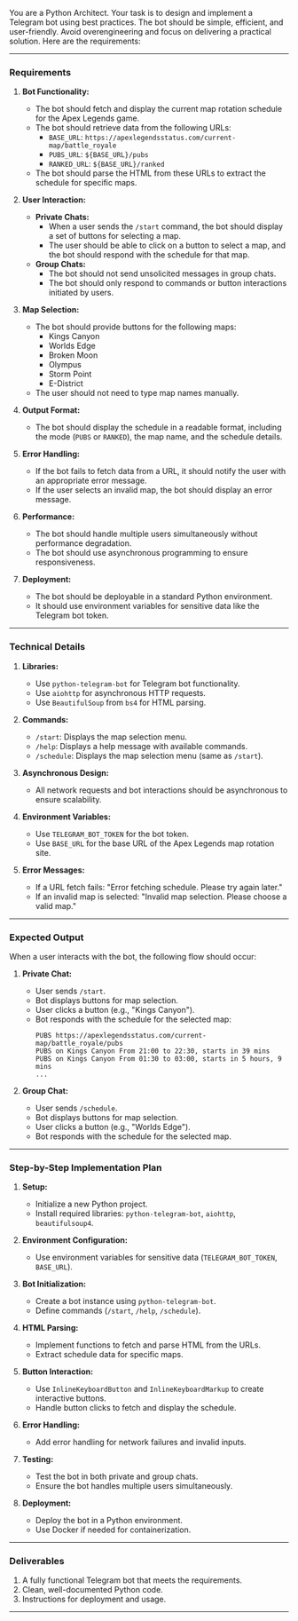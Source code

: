 You are a Python Architect. Your task is to design and implement a Telegram bot using best practices. The bot should be simple, efficient, and user-friendly. Avoid overengineering and focus on delivering a practical solution. Here are the requirements:

---

### **Requirements**

1. **Bot Functionality:**
   - The bot should fetch and display the current map rotation schedule for the Apex Legends game.
   - The bot should retrieve data from the following URLs:
     - `BASE_URL`: `https://apexlegendsstatus.com/current-map/battle_royale`
     - `PUBS_URL`: `${BASE_URL}/pubs`
     - `RANKED_URL`: `${BASE_URL}/ranked`
   - The bot should parse the HTML from these URLs to extract the schedule for specific maps.

2. **User Interaction:**
   - **Private Chats:**
     - When a user sends the `/start` command, the bot should display a set of buttons for selecting a map.
     - The user should be able to click on a button to select a map, and the bot should respond with the schedule for that map.
   - **Group Chats:**
     - The bot should not send unsolicited messages in group chats.
     - The bot should only respond to commands or button interactions initiated by users.

3. **Map Selection:**
   - The bot should provide buttons for the following maps:
     - Kings Canyon
     - Worlds Edge
     - Broken Moon
     - Olympus
     - Storm Point
     - E-District
   - The user should not need to type map names manually.

4. **Output Format:**
   - The bot should display the schedule in a readable format, including the mode (`PUBS` or `RANKED`), the map name, and the schedule details.

5. **Error Handling:**
   - If the bot fails to fetch data from a URL, it should notify the user with an appropriate error message.
   - If the user selects an invalid map, the bot should display an error message.

6. **Performance:**
   - The bot should handle multiple users simultaneously without performance degradation.
   - The bot should use asynchronous programming to ensure responsiveness.

7. **Deployment:**
   - The bot should be deployable in a standard Python environment.
   - It should use environment variables for sensitive data like the Telegram bot token.

---

### **Technical Details**

1. **Libraries:**
   - Use `python-telegram-bot` for Telegram bot functionality.
   - Use `aiohttp` for asynchronous HTTP requests.
   - Use `BeautifulSoup` from `bs4` for HTML parsing.

2. **Commands:**
   - `/start`: Displays the map selection menu.
   - `/help`: Displays a help message with available commands.
   - `/schedule`: Displays the map selection menu (same as `/start`).

3. **Asynchronous Design:**
   - All network requests and bot interactions should be asynchronous to ensure scalability.

4. **Environment Variables:**
   - Use `TELEGRAM_BOT_TOKEN` for the bot token.
   - Use `BASE_URL` for the base URL of the Apex Legends map rotation site.

5. **Error Messages:**
   - If a URL fetch fails: "Error fetching schedule. Please try again later."
   - If an invalid map is selected: "Invalid map selection. Please choose a valid map."

---

### **Expected Output**

When a user interacts with the bot, the following flow should occur:

1. **Private Chat:**
   - User sends `/start`.
   - Bot displays buttons for map selection.
   - User clicks a button (e.g., "Kings Canyon").
   - Bot responds with the schedule for the selected map:
     ```
     PUBS https://apexlegendsstatus.com/current-map/battle_royale/pubs
     PUBS on Kings Canyon From 21:00 to 22:30, starts in 39 mins
     PUBS on Kings Canyon From 01:30 to 03:00, starts in 5 hours, 9 mins
     ...
     ```

2. **Group Chat:**
   - User sends `/schedule`.
   - Bot displays buttons for map selection.
   - User clicks a button (e.g., "Worlds Edge").
   - Bot responds with the schedule for the selected map.

---

### **Step-by-Step Implementation Plan**

1. **Setup:**
   - Initialize a new Python project.
   - Install required libraries: `python-telegram-bot`, `aiohttp`, `beautifulsoup4`.

2. **Environment Configuration:**
   - Use environment variables for sensitive data (`TELEGRAM_BOT_TOKEN`, `BASE_URL`).

3. **Bot Initialization:**
   - Create a bot instance using `python-telegram-bot`.
   - Define commands (`/start`, `/help`, `/schedule`).

4. **HTML Parsing:**
   - Implement functions to fetch and parse HTML from the URLs.
   - Extract schedule data for specific maps.

5. **Button Interaction:**
   - Use `InlineKeyboardButton` and `InlineKeyboardMarkup` to create interactive buttons.
   - Handle button clicks to fetch and display the schedule.

6. **Error Handling:**
   - Add error handling for network failures and invalid inputs.

7. **Testing:**
   - Test the bot in both private and group chats.
   - Ensure the bot handles multiple users simultaneously.

8. **Deployment:**
   - Deploy the bot in a Python environment.
   - Use Docker if needed for containerization.

---

### **Deliverables**

1. A fully functional Telegram bot that meets the requirements.
2. Clean, well-documented Python code.
3. Instructions for deployment and usage.

---
